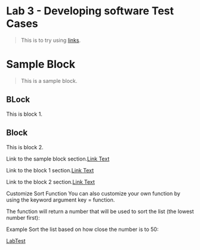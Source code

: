# Lab 3 - Developing software Test Cases 
> This is to try using [links](https://www.youtube.com/).

# Sample Block

> This is a sample block.

## BLock 

This is block 1.

## Block

This is block 2.

Link to the sample block section.[Link Text](#sample-block)

Link to the block 1 section.[Link Text](#block)

Link to the block 2 section.[Link Text](#block-1)

Customize Sort Function
You can also customize your own function by using the keyword argument key = function.

The function will return a number that will be used to sort the list (the lowest number first):

Example
Sort the list based on how close the number is to 50:

[LabTest](https://github.com/kinda1vin/test)